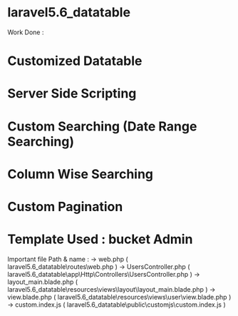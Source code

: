 # laravel5.6_datatable

Work Done :
  # Customized Datatable
  # Server Side Scripting
  # Custom Searching (Date Range Searching)
  # Column Wise Searching
  # Custom Pagination
  # Template Used : bucket Admin
  
  
Important file Path & name :
  → web.php ( laravel5.6_datatable\routes\web.php )
  → UsersController.php ( laravel5.6_datatable\app\Http\Controllers\UsersController.php  )
  → layout_main.blade.php ( laravel5.6_datatable\resources\views\layout\layout_main.blade.php  )
  → view.blade.php ( laravel5.6_datatable\resources\views\user\view.blade.php  ) 
  → custom.index.js ( laravel5.6_datatable\public\customjs\custom.index.js )
  
